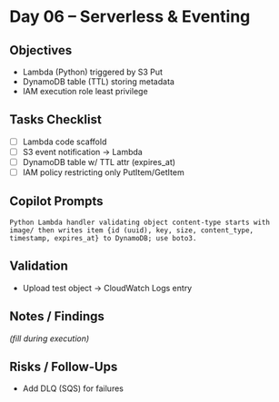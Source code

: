 # Day 06 – Serverless & Eventing

## Objectives
- Lambda (Python) triggered by S3 Put
- DynamoDB table (TTL) storing metadata
- IAM execution role least privilege

## Tasks Checklist
- [ ] Lambda code scaffold
- [ ] S3 event notification -> Lambda
- [ ] DynamoDB table w/ TTL attr (expires_at)
- [ ] IAM policy restricting only PutItem/GetItem

## Copilot Prompts
```
Python Lambda handler validating object content-type starts with image/ then writes item {id (uuid), key, size, content_type, timestamp, expires_at} to DynamoDB; use boto3.
```

## Validation
- Upload test object -> CloudWatch Logs entry

## Notes / Findings
_(fill during execution)_

## Risks / Follow-Ups
- Add DLQ (SQS) for failures
